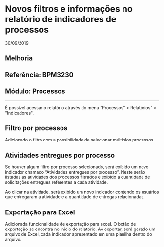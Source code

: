 # Novos filtros e informações no relatório de indicadores de processos
30/09/2019
## Melhoria
## Referência: BPM3230
## Módulo: Processos
***

É possível acessar o relatório através do menu "Processos" > Relatórios" > "Indicadores".

## Filtro por processos
Adicionado o filtro com a possibilidade de selecionar múltiplos processos.

## Atividades entregues por processo
Se houver algum filtro por processo selecionado, será exibido um novo indicador chamado “Atividades entregues por processo”. Neste serão listadas as atividades dos processos filtrados e exibido a quantidade de solicitações entregues referentes a cada atividade.

Ao clicar na atividade, será exibido um novo indicador contendo os usuários que entregaram a atividade e a quantidade de entregas relacionadas.

## Exportação para Excel
Adicionada funcionalidade de exportação para excel. O botão de exportação se encontra no início do relatório. Ao exportar, será gerado um arquivo de Excel, cada indicador apresentado em uma planilha dentro do arquivo.